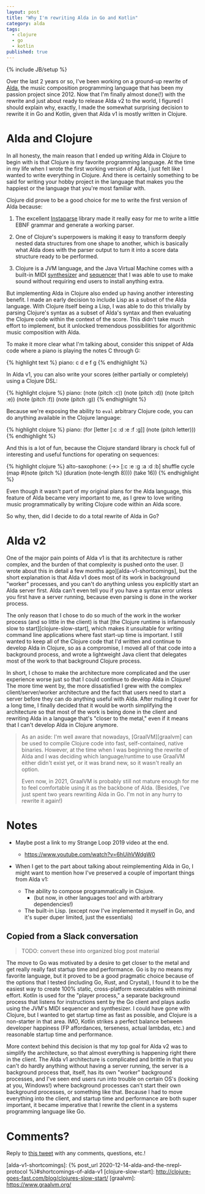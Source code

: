 ```yaml
---
layout: post
title: "Why I'm rewriting Alda in Go and Kotlin"
category: alda
tags:
  - clojure
  - go
  - kotlin
published: true
---
```


{% include JB/setup %}

Over the last 2 years or so, I've been working on a ground-up rewrite of
[Alda][alda], the music composition programming language that has been my
passion project since 2012. Now that I'm finally almost done(!) with the rewrite
and just about ready to release Alda v2 to the world, I figured I should explain
why, exactly, I made the somewhat surprising decision to rewrite it in Go and
Kotlin, given that Alda v1 is mostly written in Clojure.

# Alda and Clojure

In all honesty, the main reason that I ended up writing Alda in Clojure to begin
with is that Clojure is my favorite programming language. At the time in my life
when I wrote the first working version of Alda, I just felt like I wanted to
write everything in Clojure. And there is certainly something to be said for
writing your hobby project in the language that makes you the happiest or the
language that you're most familiar with.

Clojure did prove to be a good choice for me to write the first version of Alda
because:

1. The excellent [Instaparse][instaparse] library made it really easy for me to
   write a little EBNF grammar and generate a working parser.

2. One of Clojure's superpowers is making it easy to transform deeply nested
   data structures from one shape to another, which is basically what Alda does
   with the parser output to turn it into a score data structure ready to be
   performed.

3. Clojure is a JVM language, and the Java Virtual Machine comes with a built-in
   MIDI [synthesizer][jvm-synth] and [sequencer][jvm-sequencer] that I was able
   to use to make sound without requiring end users to install anything extra.

But implementing Alda in Clojure also ended up having another interesting
benefit. I made an early decision to include Lisp as a subset of the Alda
language. With Clojure itself being a Lisp, I was able to do this trivially by
parsing Clojure's syntax as a subset of Alda's syntax and then evaluating the
Clojure code within the context of the score. This didn't take much effort to
implement, but it unlocked tremendous possibilities for algorithmic music
composition with Alda.

To make it more clear what I'm talking about, consider this snippet of Alda
code where a piano is playing the notes C through G:

{% highlight text %}
piano:
  c d e f g
{% endhighlight %}

In Alda v1, you can also write your scores (either partially or completely)
using a Clojure DSL:

{% highlight clojure %}
piano:
  (note (pitch :c))
  (note (pitch :d))
  (note (pitch :e))
  (note (pitch :f))
  (note (pitch :g))
{% endhighlight %}

Because we're exposing the ability to `eval` arbitrary Clojure code, you can do
anything available in the Clojure language:

{% highlight clojure %}
piano:
  (for [letter [:c :d :e :f :g]]
    (note (pitch letter)))
{% endhighlight %}

And this is a lot of fun, because the Clojure standard library is chock full of
interesting and useful functions for operating on sequences:

{% highlight clojure %}
alto-saxophone:
  (->> [:c :e :g :a :d :b]
       shuffle
       cycle
       (map #(note (pitch %) (duration (note-length 8))))
       (take 16))
{% endhighlight %}

Even though it wasn't part of my original plans for the Alda language, this
feature of Alda became very important to me, as I grew to love writing music
programmatically by writing Clojure code within an Alda score.

So why, then, did I decide to do a total rewrite of Alda in Go?

# Alda v2

One of the major pain points of Alda v1 is that its architecture is rather
complex, and the burden of that complexity is pushed onto the user. [I wrote
about this in detail a few months ago][alda-v1-shortcomings], but the short
explanation is that Alda v1 does most of its work in background "worker"
processes, and you can't do anything unless you explicitly start an Alda server
first. Alda can't even tell you if you have a syntax error unless you first have
a server running, because even parsing is done in the worker process.

The only reason that I chose to do so much of the work in the worker process
(and so little in the client) is that [the Clojure runtime is infamously slow to
start][clojure-slow-start], which makes it unsuitable for writing command line
applications where fast start-up time is important. I still wanted to keep all
of the Clojure code that I'd written and continue to develop Alda in Clojure, so
as a compromise, I moved all of that code into a background process, and wrote a
lightweight Java client that delegates most of the work to that background
Clojure process.

In short, I chose to make the architecture more complicated and the user
experience worse just so that I could continue to develop Alda in Clojure! The
more time went by, the more dissatisfied I grew with the complex
client/server/worker architecture and the fact that users need to start a server
before they can do anything useful with Alda. After mulling it over for a long
time, I finally decided that it would be worth simplifying the architecture so
that most of the work is being done in the client and rewriting Alda in a
language that's "closer to the metal," even if it means that I can't develop
Alda in Clojure anymore.

> As an aside: I'm well aware that nowadays, [GraalVM][graalvm] can be used to
> compile Clojure code into fast, self-contained, native binaries. However, at
> the time when I was beginning the rewrite of Alda and I was deciding which
> language/runtime to use GraalVM either didn't exist yet, or it was brand
> new, so it wasn't really an option.
>
> Even now, in 2021, GraalVM is probably still not mature enough for me to feel
> comfortable using it as the backbone of Alda. (Besides, I've just spent two
> years rewriting Alda in Go. I'm not in any hurry to rewrite it again!)

# Notes

* Maybe post a link to my Strange Loop 2019 video at the end.
  * https://www.youtube.com/watch?v=6hUihVWdgW0

* When I get to the part about talking about reimplementing Alda in Go, I might
  want to mention how I've preserved a couple of important things from Alda v1:
  * The ability to compose programmatically in Clojure.
    * (but now, in other languages too! and with arbitrary dependencies!)
  * The built-in Lisp. (except now I've implemented it myself in Go, and it's
    super duper limited, just the essentials)

## Copied from a Slack conversation

> TODO: convert these into organized blog post material

The move to Go was motivated by a desire to get closer to the metal and get really really fast startup time and performance. Go is by no means my favorite language, but it proved to be a good pragmatic choice because of the options that I tested (including Go, Rust, and Crystal), I found it to be the easiest way to create 100% static, cross-platform executables with minimal effort.
Kotlin is used for the "player process," a separate background process that listens for instructions sent by the Go client and plays audio using the JVM's MIDI sequencer and synthesizer. I could have gone with Clojure, but I wanted to get startup time as fast as possible, and Clojure is a non-starter in that area. IMO, Kotlin strikes a perfect balance between developer happiness (FP affordances, terseness, actual lambdas, etc.) and reasonable startup time and performance.

More context behind this decision is that my top goal for Alda v2 was to simplify the architecture, so that almost everything is happening right there in the client. The Alda v1 architecture is complicated and brittle in that you can't do hardly anything without having a server running, the server is a background process that, itself, has its own "worker" background processes, and I've seen end users run into trouble on certain OS's (looking at you, Windows!) where background processes can't start their own background processes, or something like that.
Because I had to move everything into the client, and startup time and performance are both super important, it became imperative that I rewrite the client in a systems programming language like Go.

# Comments?

Reply to [this tweet][tweet] with any comments, questions, etc.!

[tweet]: https://twitter.com/dave_yarwood/status/FIXME

[alda]: https://alda.io
[instaparse]: https://github.com/Engelberg/instaparse
[jvm-synth]: https://docs.oracle.com/javase/7/docs/api/javax/sound/midi/Synthesizer.html
[jvm-sequencer]: https://docs.oracle.com/javase/7/docs/api/javax/sound/midi/Sequencer.html
[alda-v1-shortcomings]: {% post_url 2020-12-14-alda-and-the-nrepl-protocol %}#shortcomings-of-alda-v1
[clojure-slow-start]: http://clojure-goes-fast.com/blog/clojures-slow-start/
[graalvm]: https://www.graalvm.org/
